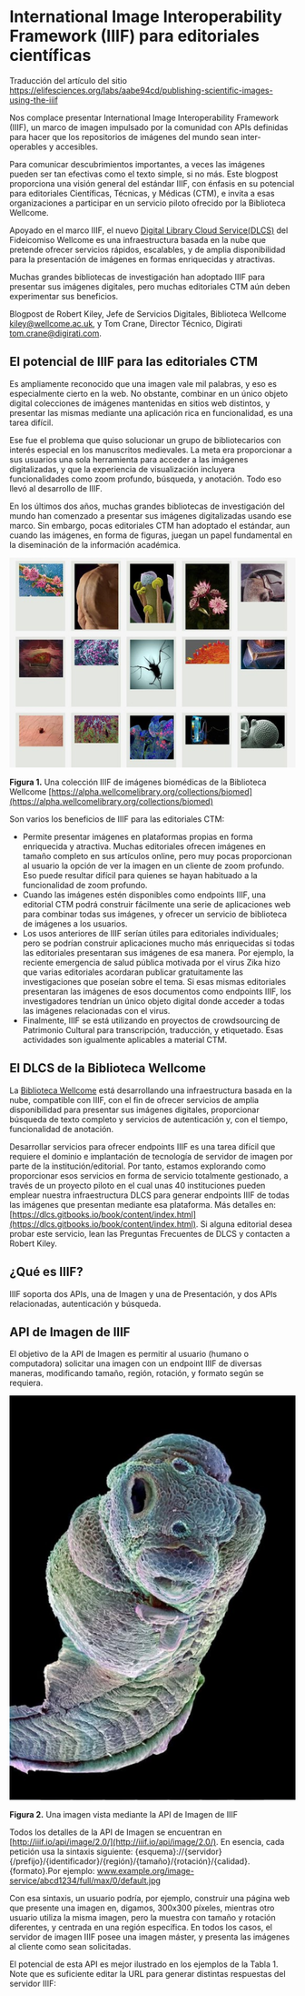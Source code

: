 # International Image Interoperability Framework (IIIF) para editoriales científicas
Traducción del artículo del sitio https://elifesciences.org/labs/aabe94cd/publishing-scientific-images-using-the-iiif

Nos complace presentar International Image Interoperability Framework (IIIF), un marco de imagen impulsado por la comunidad con APIs definidas para hacer que los repositorios de imágenes del mundo sean inter-operables y accesibles.

Para comunicar descubrimientos importantes, a veces las imágenes pueden ser tan efectivas como el texto simple, si no más. Este blogpost proporciona una visión general del estándar IIIF, con énfasis en su potencial para editoriales Científicas, Técnicas, y Médicas (CTM), e invita a esas organizaciones a participar en un servicio piloto ofrecido por la Biblioteca Wellcome.

Apoyado en el marco IIIF, el nuevo [Digital Library Cloud Service(DLCS)](https://dlcs.gitbooks.io/book/content/overview.html) del Fideicomiso Wellcome es una infraestructura basada en la nube que pretende ofrecer servicios rápidos, escalables, y de amplia disponibilidad para la presentación de imágenes en formas enriquecidas y atractivas.

Muchas grandes bibliotecas de investigación han adoptado IIIF para presentar sus imágenes digitales, pero muchas editoriales CTM aún deben experimentar sus beneficios.

Blogpost de Robert Kiley, Jefe de Servicios Digitales, Biblioteca Wellcome [kiley@wellcome.ac.uk](mailto:r.kiley@wellcome.ac.uk), y Tom Crane, Director Técnico, Digirati [tom.crane@digirati.com](mailto:tom.crane@digirati.com).

## El potencial de IIIF para las editoriales CTM

Es ampliamente reconocido que una imagen vale mil palabras, y eso es especialmente cierto en la web. No obstante, combinar en un único objeto digital colecciones de imágenes mantenidas en sitios web distintos, y presentar las mismas mediante una aplicación rica en funcionalidad, es una tarea difícil.

Ese fue el problema que quiso solucionar un grupo de bibliotecarios con interés especial en los manuscritos medievales. La meta era proporcionar a sus usuarios una sola herramienta para acceder a las imágenes digitalizadas, y que la experiencia de visualización incluyera funcionalidades como zoom profundo, búsqueda, y anotación. Todo eso llevó al desarrollo de IIIF.

En los últimos dos años, muchas grandes bibliotecas de investigación del mundo han comenzado a presentar sus imágenes digitalizadas usando ese marco. Sin embargo, pocas editoriales CTM han adoptado el estándar, aun cuando las imágenes, en forma de figuras, juegan un papel fundamental en la diseminación de la información académica.

![](img/default.jpg)

**Figura 1.** Una colección IIIF de imágenes biomédicas de la Biblioteca Wellcome [https://alpha.wellcomelibrary.org/collections/biomed](https://alpha.wellcomelibrary.org/collections/biomed)

Son varios los beneficios de IIIF para las editoriales CTM:

- Permite presentar imágenes en plataformas propias en forma enriquecida y atractiva. Muchas editoriales ofrecen imágenes en tamaño completo en sus artículos online, pero muy pocas proporcionan al usuario la opción de ver la imagen en un cliente de zoom profundo. Eso puede resultar difícil para quienes se hayan habituado a la funcionalidad de zoom profundo.
- Cuando las imágenes estén disponibles como endpoints IIIF, una editorial CTM podrá construir fácilmente una serie de aplicaciones web para combinar todas sus imágenes, y ofrecer un servicio de biblioteca de imágenes a los usuarios.
- Los usos anteriores de IIIF serían útiles para editoriales individuales; pero se podrían construir aplicaciones mucho más enriquecidas si todas las editoriales presentaran sus imágenes de esa manera. Por ejemplo, la reciente emergencia de salud pública motivada por el virus Zika hizo que varias editoriales acordaran publicar gratuitamente las investigaciones que poseían sobre el tema. Si esas mismas editoriales presentaran las imágenes de esos documentos como endpoints IIIF, los investigadores tendrían un único objeto digital donde acceder a todas las imágenes relacionadas con el virus.
- Finalmente, IIIF se está utilizando en proyectos de crowdsourcing de Patrimonio Cultural para transcripción, traducción, y etiquetado. Esas actividades son igualmente aplicables a material CTM.

## El DLCS de la Biblioteca Wellcome

La [Biblioteca Wellcome](http://wellcomelibrary.org/) está desarrollando una infraestructura basada en la nube, compatible con IIIF, con el fin de ofrecer servicios de amplia disponibilidad para presentar sus imágenes digitales, proporcionar búsqueda de texto completo y servicios de autenticación y, con el tiempo, funcionalidad de anotación.

Desarrollar servicios para ofrecer endpoints IIIF es una tarea difícil que requiere el dominio e implantación de tecnología de servidor de imagen por parte de la institución/editorial. Por tanto, estamos explorando como proporcionar esos servicios en forma de servicio totalmente gestionado, a través de un proyecto piloto en el cual unas 40 instituciones pueden emplear nuestra infraestructura DLCS para generar endpoints IIIF de todas las imágenes que presentan mediante esa plataforma. Más detalles en: [https://dlcs.gitbooks.io/book/content/index.html](https://dlcs.gitbooks.io/book/content/index.html). Si alguna editorial desea probar este servicio, lean las Preguntas Frecuentes de DLCS y contacten a Robert Kiley.

## ¿Qué es IIIF?

IIIF soporta dos APIs, una de Imagen y una de Presentación, y dos APIs relacionadas, autenticación y búsqueda.

## API de Imagen de IIIF

El objetivo de la API de Imagen es permitir al usuario (humano o computadora) solicitar una imagen con un endpoint IIIF de diversas maneras, modificando tamaño, región, rotación, y formato según se requiera.

![](img/fig2_iiif_image_api.JPG)

**Figura 2.** Una imagen vista mediante la API de Imagen de IIIF

Todos los detalles de la API de Imagen se encuentran en [http://iiif.io/api/image/2.0/](http://iiif.io/api/image/2.0/). En esencia, cada petición usa la sintaxis siguiente: {esquema}://{servidor}{/prefijo}/{identificador}/{región}/{tamaño}/{rotación}/{calidad}.{formato}.Por ejemplo: www.example.org/image-service/abcd1234/full/max/0/default.jpg

Con esa sintaxis, un usuario podría, por ejemplo, construir una página web que presente una imagen en, digamos, 300x300 píxeles, mientras otro usuario utiliza la misma imagen, pero la muestra con tamaño y rotación diferentes, y centrada en una región específica. En todos los casos, el servidor de imagen IIIF posee una imagen máster, y presenta las imágenes al cliente como sean solicitadas. 

El potencial de esta API es mejor ilustrado en los ejemplos de la Tabla 1. Note que es suficiente editar la URL para generar distintas respuestas del servidor IIIF:


